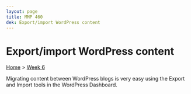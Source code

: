 ```yaml
---
layout: page
title: MMP 460
dek: Export/import WordPress content
---
```


# Export/import WordPress content

[Home]({{site.github.url}}/) > [Week 6]({{site.github.url}}/schedule.html#week-6)

Migrating content between WordPress blogs is very easy using the Export and Import tools in the WordPress Dashboard.
